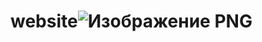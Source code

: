 # website![Изображение PNG](https://github.com/STpaFEdo/website/assets/167137802/ae5d4740-bcf3-4073-9c8e-13d683d23432)
